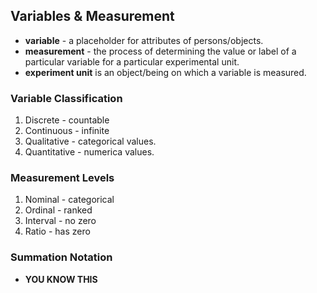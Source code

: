 ## Variables & Measurement
* __variable__ - a placeholder for attributes of persons/objects.
* __measurement__ - the process of determining the value or label of a particular variable for a particular experimental unit.
* __experiment unit__ is an object/being on which a variable is measured.

### Variable Classification
1. Discrete - countable
2. Continuous - infinite
3. Qualitative - categorical values.
4. Quantitative - numerica values.


### Measurement Levels
1. Nominal - categorical
2. Ordinal - ranked
3. Interval - no zero
4. Ratio - has zero

### Summation Notation
* __YOU KNOW THIS__
